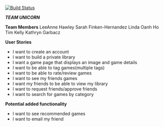 [![Build Status](https://travis-ci.org/timlkelly/unicorn-bg.svg?branch=master)](https://travis-ci.org/timlkelly/unicorn-bg)

***TEAM UNICORN***

**Team Members**
LeeAnne Hawley
Sarah Finken-Hernandez
Linda Oanh Ho
Tim Kelly
Kathryn Garbacz

**User Stories**
* I want to create an account
* I want to build a private library
* I want a game page that displays an image and game details
* I want to be able to tag games(multiple tags)
* I want to be able to rate/review games
* I want to see my friends games
* I want my friends to be able to view my library
* I want to request friends/approve friends
* I want to search for games by category

**Potential added functionality**
* I want to see recommended games
* I want to email my friend
